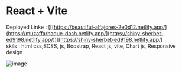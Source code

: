 # React + Vite

Deployed Linke : [[[https://beautiful-alfajores-2e0d12.netlify.app/](https://muzaffarhaque-dash.netlify.app/](https://shiny-sherbet-ed9198.netlify.app/))](https://shiny-sherbet-ed9198.netlify.app/)
<br/>
skils : html css,SCSS, js, Boostrap, React js, vite,  Chart js, Responsive design


![image](https://github.com/user-attachments/assets/05e718b0-a504-4891-93bd-7fb7ff43994e)


